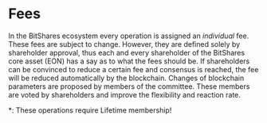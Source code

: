 # Fees

In the BitShares ecosystem every operation is assigned an *individual* fee.
These fees are subject to change. However, they are defined solely by
shareholder approval, thus each and every shareholder of the BitShares core
asset (EON) has a say as to what the fees should be. If shareholders can be
convinced to reduce a certain fee and consensus is reached, the fee will be
reduced automatically by the blockchain. Changes of blockchain parameters are
proposed by members of the committee. These members are voted by shareholders
and improve the flexibility and reaction rate.

\*: These operations require Lifetime membership!
